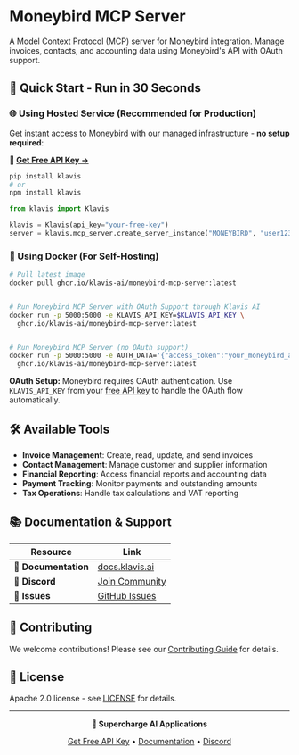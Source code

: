 # Moneybird MCP Server

A Model Context Protocol (MCP) server for Moneybird integration. Manage invoices, contacts, and accounting data using Moneybird's API with OAuth support.

## 🚀 Quick Start - Run in 30 Seconds

### 🌐 Using Hosted Service (Recommended for Production)

Get instant access to Moneybird with our managed infrastructure - **no setup required**:

**🔗 [Get Free API Key →](https://www.klavis.ai/home/api-keys)**

```bash
pip install klavis
# or
npm install klavis
```

```python
from klavis import Klavis

klavis = Klavis(api_key="your-free-key")
server = klavis.mcp_server.create_server_instance("MONEYBIRD", "user123")
```

### 🐳 Using Docker (For Self-Hosting)

```bash
# Pull latest image
docker pull ghcr.io/klavis-ai/moneybird-mcp-server:latest


# Run Moneybird MCP Server with OAuth Support through Klavis AI
docker run -p 5000:5000 -e KLAVIS_API_KEY=$KLAVIS_API_KEY \
  ghcr.io/klavis-ai/moneybird-mcp-server:latest


# Run Moneybird MCP Server (no OAuth support)
docker run -p 5000:5000 -e AUTH_DATA='{"access_token":"your_moneybird_api_token_here"}' \
  ghcr.io/klavis-ai/moneybird-mcp-server:latest
```

**OAuth Setup:** Moneybird requires OAuth authentication. Use `KLAVIS_API_KEY` from your [free API key](https://www.klavis.ai/home/api-keys) to handle the OAuth flow automatically.

## 🛠️ Available Tools

- **Invoice Management**: Create, read, update, and send invoices
- **Contact Management**: Manage customer and supplier information
- **Financial Reporting**: Access financial reports and accounting data
- **Payment Tracking**: Monitor payments and outstanding amounts
- **Tax Operations**: Handle tax calculations and VAT reporting

## 📚 Documentation & Support

| Resource | Link |
|----------|------|
| **📖 Documentation** | [docs.klavis.ai](https://docs.klavis.ai) |
| **💬 Discord** | [Join Community](https://discord.gg/p7TuTEcssn) |
| **🐛 Issues** | [GitHub Issues](https://github.com/klavis-ai/klavis/issues) |

## 🤝 Contributing

We welcome contributions! Please see our [Contributing Guide](../../CONTRIBUTING.md) for details.

## 📜 License

Apache 2.0 license - see [LICENSE](../../LICENSE) for details.

---

<div align="center">
  <p><strong>🚀 Supercharge AI Applications </strong></p>
  <p>
    <a href="https://www.klavis.ai">Get Free API Key</a> •
    <a href="https://docs.klavis.ai">Documentation</a> •
    <a href="https://discord.gg/p7TuTEcssn">Discord</a>
  </p>
</div>
